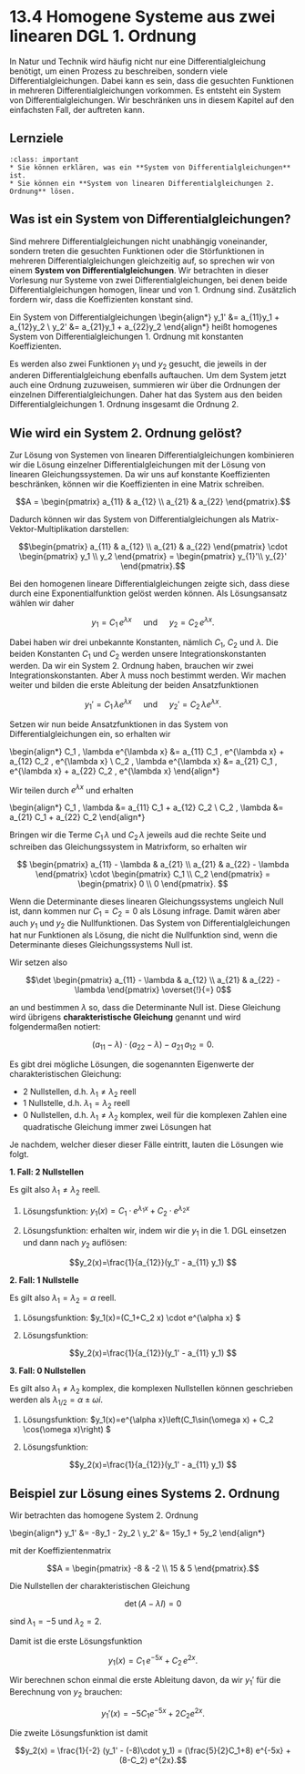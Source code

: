 # 13.4 Homogene Systeme aus zwei linearen DGL 1. Ordnung 

In Natur und Technik wird häufig nicht nur eine Differentialgleichung benötigt,
um einen Prozess zu beschreiben, sondern viele Differentialgleichungen. Dabei
kann es sein, dass die gesuchten Funktionen in mehreren Differentialgleichungen
vorkommen. Es entsteht ein System von Differentialgleichungen. Wir beschränken
uns in diesem Kapitel auf den einfachsten Fall, der auftreten kann.


## Lernziele
```{admonition} Lernziele
:class: important
* Sie können erklären, was ein **System von Differentialgleichungen** ist.
* Sie können ein **System von linearen Differentialgleichungen 2. Ordnung** lösen.
```


## Was ist ein System von Differentialgleichungen?

Sind mehrere Differentialgleichungen nicht unabhängig voneinander, sondern
treten die gesuchten Funktionen oder die Störfunktionen in mehreren
Differentialgleichungen gleichzeitig auf, so sprechen wir von einem **System von
Differentialgleichungen**. Wir betrachten in dieser Vorlesung nur Systeme von
zwei Differentialgleichungen, bei denen beide Differentialgleichungen homogen,
linear und von 1. Ordnung sind. Zusätzlich fordern wir, dass die Koeffizienten
konstant sind. 

Ein System von Differentialgleichungen
\begin{align*}
y_1' &= a_{11}y_1 + a_{12}y_2 \\ 
y_2' &= a_{21}y_1 + a_{22}y_2
\end{align*}
heißt homogenes System von Differentialgleichungen 1. Ordnung mit konstanten
Koeffizienten.

Es werden also zwei Funktionen $y_1$ und $y_2$ gesucht, die jeweils in der
anderen Differentialgleichung ebenfalls auftauchen. Um dem System jetzt auch
eine Ordnung zuzuweisen, summieren wir über die Ordnungen der einzelnen
Differentialgleichungen. Daher hat das System aus den beiden
Differentialgleichungen 1. Ordnung insgesamt die Ordnung 2.


## Wie wird ein System 2. Ordnung gelöst?

Zur Lösung von Systemen von linearen Differentialgleichungen kombinieren wir die
Lösung einzelner Differentialgleichungen mit der Lösung von linearen
Gleichungssystemen. Da wir uns auf konstante Koeffizienten beschränken, können
wir die Koeffizienten in eine Matrix schreiben.

$$A = 
\begin{pmatrix} 
a_{11} & a_{12} \\ 
a_{21} & a_{22} 
\end{pmatrix}.$$

Dadurch können wir das System von Differentialgleichungen als
Matrix-Vektor-Multiplikation darstellen:

$$\begin{pmatrix} 
a_{11} & a_{12} \\ 
a_{21} & a_{22} \end{pmatrix} \cdot
\begin{pmatrix} y_1 \\ y_2 \end{pmatrix} = 
\begin{pmatrix} y_{1}'\\ y_{2}' \end{pmatrix}.$$

Bei den homogenen lineare Differentialgleichungen zeigte sich, dass diese durch
eine Exponentialfunktion gelöst werden können. Als Lösungsansatz wählen wir
daher

$$y_1 = C_1 \, e^{\lambda x} \quad \text{ und } 
\quad y_2 = C_2 \, e^{\lambda x}.$$

Dabei haben wir drei unbekannte Konstanten, nämlich $C_1$, $C_2$ und $\lambda$.
Die beiden Konstanten $C_1$ und $C_2$ werden unsere Integrationskonstanten
werden. Da wir ein System 2. Ordnung haben, brauchen wir zwei
Integrationskonstanten. Aber $\lambda$ muss noch bestimmt werden. Wir machen
weiter und bilden die erste Ableitung der beiden Ansatzfunktionen

$$y_1'= C_1 \, \lambda e^{\lambda x} \quad \text{ und } 
\quad y_2' = C_2 \, \lambda e^{\lambda x}.$$

Setzen wir nun beide Ansatzfunktionen in das System von Differentialgleichungen
ein, so erhalten wir

\begin{align*}
C_1 \, \lambda e^{\lambda x} &= a_{11} C_1 \, e^{\lambda x} + a_{12} C_2 \, e^{\lambda x} \\ 
C_2 \, \lambda e^{\lambda x} &= a_{21} C_1 \, e^{\lambda x} + a_{22} C_2 \, e^{\lambda x}
\end{align*}

Wir teilen durch $e^{\lambda x}$ und erhalten

\begin{align*}
C_1 \, \lambda  &= a_{11} C_1 + a_{12} C_2 \\ 
C_2 \, \lambda  &= a_{21} C_1 + a_{22} C_2 
\end{align*}

Bringen wir die Terme $C_1 \, \lambda$ und $C_2 \, \lambda$ jeweils aud die rechte Seite und schreiben das Gleichungssystem in Matrixform, so erhalten wir

$$
\begin{pmatrix} 
a_{11} - \lambda & a_{21} \\
a_{21} & a_{22} - \lambda 
\end{pmatrix} \cdot 
\begin{pmatrix} C_1 \\ C_2 \end{pmatrix} =
\begin{pmatrix} 0 \\ 0 \end{pmatrix}. $$

Wenn die Determinante dieses linearen Gleichungssystems ungleich Null ist, dann
kommen nur $C_1 = C_2 = 0$ als Lösung infrage. Damit wären aber auch $y_1$ und
$y_2$ die Nullfunktionen. Das System von Differentialgleichungen hat nur
Funktionen als Lösung, die nicht die Nullfunktion sind, wenn die Determinante
dieses Gleichungssystems Null ist.

Wir setzen also

$$\det \begin{pmatrix} 
a_{11} - \lambda & a_{12} \\
a_{21} & a_{22} - \lambda 
\end{pmatrix} \overset{!}{=} 0$$

an und bestimmen $\lambda$ so, dass die Determinante Null ist. Diese Gleichung
wird übrigens **charakteristische Gleichung** genannt und wird folgendermaßen notiert:

$$(a_{11}-\lambda) \cdot (a_{22}-\lambda) - a_{21} \, a_{12} = 0.$$

Es gibt drei mögliche Lösungen, die sogenannten Eigenwerte der
charakteristischen Gleichung:

* 2 Nullstellen, d.h. $\lambda_1 \neq \lambda_2$ reell
* 1 Nullstelle, d.h. $\lambda_1 = \lambda_2$ reell
* 0 Nullstellen, d.h. $\lambda_1 \neq \lambda_2$ komplex, weil für die komplexen Zahlen eine quadratische Gleichung immer zwei Lösungen hat

Je nachdem, welcher dieser dieser Fälle eintritt, lauten die Lösungen wie folgt.

**1. Fall: 2 Nullstellen**

Es gilt also $\lambda_1 \neq \lambda_2$ reell.

1. Lösungsfunktion: $y_1(x)=C_1\cdot e^{\lambda_1 x} + C_2\cdot e^{\lambda_2 x}$ 

2. Lösungsfunktion: erhalten wir, indem wir die $y_1$ in die 1. DGL einsetzen und dann nach $y_2$ auflösen:

$$y_2(x)=\frac{1}{a_{12}}(y_1' - a_{11} y_1) $$

**2. Fall: 1 Nullstelle**

Es gilt also $\lambda_1 = \lambda_2 = \alpha$ reell.

1. Lösungsfunktion: $y_1(x)=(C_1+C_2 x) \cdot e^{\alpha x} $

2. Lösungsfunktion: 

$$y_2(x)=\frac{1}{a_{12}}(y_1' - a_{11} y_1) $$


**3. Fall: 0 Nullstellen**

Es gilt also $\lambda_1 \neq \lambda_2$ komplex, die komplexen Nullstellen können geschrieben werden als $\lambda_{1/2}=\alpha \pm \omega i$. 

1. Lösungsfunktion: $y_1(x)=e^{\alpha x}\left(C_1\sin(\omega x) + C_2 \cos(\omega x)\right) $

2. Lösungsfunktion: 

$$y_2(x)=\frac{1}{a_{12}}(y_1' - a_{11} y_1) $$

## Beispiel zur Lösung eines Systems 2. Ordnung

Wir betrachten das homogene System 2. Ordnung

\begin{align*}
y_1' &= -8y_1 - 2y_2 \\
y_2' &= 15y_1 + 5y_2 
\end{align*}

mit der Koeffizientenmatrix

$$A = \begin{pmatrix} -8 & -2 \\ 15 & 5 \end{pmatrix}.$$

Die Nullstellen der charakteristischen Gleichung

$$\det (A-\lambda I) = 0$$

sind $\lambda_1 = -5$ und $\lambda_2 = 2$.

Damit ist die erste Lösungsfunktion 

$$y_1(x) = C_1 \, e^{-5x} + C_2 \, e^{2x}.$$

Wir berechnen schon einmal die erste Ableitung davon, da wir $y_1'$ für die
Berechnung von $y_2$ brauchen:

$$y_1'(x) = -5 C_1 e^{-5x} + 2 C_2 e^{2x}.$$

Die zweite Lösungsfunktion ist damit

$$y_2(x) = \frac{1}{-2} (y_1' - (-8)\cdot y_1) = (\frac{5}{2}C_1+8) e^{-5x} +
(8-C_2) e^{2x}.$$

